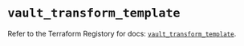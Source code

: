# `vault_transform_template`

Refer to the Terraform Registory for docs: [`vault_transform_template`](https://registry.terraform.io/providers/hashicorp/vault/3.20.0/docs/resources/transform_template).

